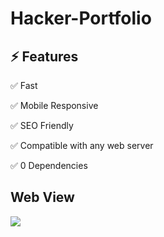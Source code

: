 # Hacker-Portfolio

## ⚡ Features

✅ Fast

✅ Mobile Responsive

✅ SEO Friendly

✅ Compatible with any web server

✅ 0 Dependencies

## Web View

<img src="https://github.com/ahmadsyaifuddin-99/Hacker-Portfolio/assets/77381720/2385e639-9e74-48bb-bb06-49e61e7ad16c">
